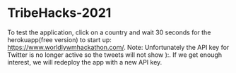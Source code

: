 # TribeHacks-2021
 To test the application, click on a country and wait 30 seconds for the herokuapp(free version) to start up: https://www.worldlywmhackathon.com/. 
 Note: Unfortunately the API key for Twitter is no longer active so the tweets will not show ):. If we get enough interest, we will redeploy the app with a new API key.
